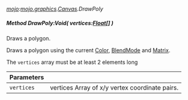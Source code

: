 _[mojo](../../modules/mojo/mojo-module.md):[mojo.graphics](../../modules/mojo/mojo-graphics.md).[Canvas](../../modules/mojo/mojo-graphics-canvas.md).DrawPoly_
##### Method DrawPoly:Void( vertices:[Float](../../modules/wonkey/wonkey-types-float.md)[] )
Draws a polygon.

Draws a polygon using the current [Color](mojo-graphics-canvas-color.md), [BlendMode](mojo-graphics-canvas-blendmode.md) and [Matrix](mojo-graphics-canvas-matrix.md).

The `vertices` array must be at least 2 elements long

| Parameters |    |
|:-----------|:---|
| `vertices` | vertices Array of x/y vertex coordinate pairs. |
